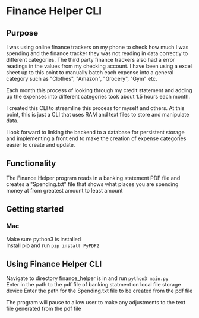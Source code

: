 # Finance Helper CLI
## Purpose
I was using online finance trackers on my phone to check how much I was spending and the finance tracker they was not reading in data correctly to different categories. The third party finance trackers also had a error readings in the values from my checking account. I have been using a excel sheet up to this point to manually batch each expense into a general category such as "Clothes", "Amazon", "Grocery", "Gym" etc.       

Each month this process of looking through my credit statement and adding up the expenses into 
different categories took about 1.5 hours each month. 

I created this CLI to streamline this process for myself and others. At this point, this is just a CLI that uses RAM and 
text files to store and manipulate data.   

I look forward to linking the backend to a database for persistent storage and
implementing a front end to make the creation of expense categories easier to create and update. 

## Functionality
The Finance Helper program reads in a banking statement PDF file and creates a "Spending.txt" file that shows what places 
you are spending money at from greatest amount to least amount

## Getting started 
### Mac
Make sure python3 is installed  
Install pip and run `pip install PyPDF2`  

## Using Finance Helper CLI
Navigate to directory finance_helper is in and run `python3 main.py`   
Enter in the path to the pdf file of banking statment on local file storage device
Enter the path for the Spending.txt file to be created from the pdf file

The program will pause to allow user to make any adjustments to the text file generated from the pdf file 
